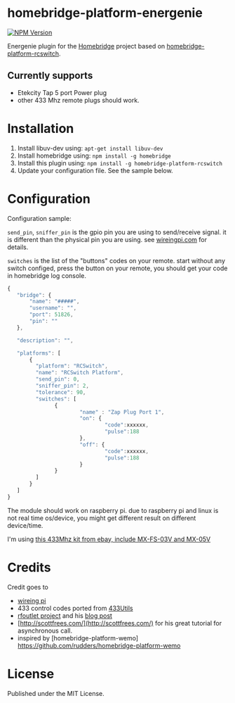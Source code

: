 # homebridge-platform-energenie
[![NPM Version](https://img.shields.io/npm/v/homebridge-platform-energenie.svg)](https://www.npmjs.com/package/homebridge-platform-energenie)

Energenie plugin for the [Homebridge](https://github.com/nfarina/homebridge) project based on [homebridge-platform-rcswitch](https://github.com/rainlake/homebridge-platform-rcswitch).

## Currently supports
- Etekcity Tap 5 port Power plug
- other 433 Mhz remote plugs should work.

# Installation

1. Install libuv-dev using: `apt-get install libuv-dev`
2. Install homebridge using: `npm install -g homebridge`
3. Install this plugin using: `npm install -g homebridge-platform-rcswitch`
4. Update your configuration file. See the sample below.

# Configuration

Configuration sample:

`send_pin`, `sniffer_pin` is the gpio pin you are using to send/receive signal. it is different than the physical pin you are using. see [wireingpi.com](http://wiringpi.com/pins/) for details.

`switches` is the list of the "buttons" codes on your remote. start without any switch configed, press the button on your remote, you should get your code in homebridge log console.


 ```javascript
{
    "bridge": {
        "name": "#####",
        "username": "",
        "port": 51826,
        "pin": ""
    },

    "description": "",

    "platforms": [
        {
          "platform": "RCSwitch",
          "name": "RCSwitch Platform",
          "send_pin": 0,
          "sniffer_pin": 2,
          "tolerance": 90,
          "switches": [
                {
                        "name" : "Zap Plug Port 1",
                        "on": {
                                "code":xxxxxx,
                                "pulse":188
                        },
                        "off": {
                                "code":xxxxxx,
                                "pulse":188
                        }
                }
          ]
        }
    ]
}

```

The module should work on raspberry pi. due to raspberry pi and linux is not real time os/device, you might get different result on different device/time.

I'm using [this 433Mhz kit from ebay, include MX-FS-03V and MX-05V](http://www.ebay.com/sch/i.html?_nkw=433Mhz+RF+Transmitter+Module+and+Receiver+Link+Kit+)

# Credits

Credit goes to
- [wireing pi](http://wiringpi.com/pins/)
- 433 control codes ported from [433Utils](https://github.com/ninjablocks/433Utils)
- [rfoutlet project](https://github.com/timleland/rfoutlet) and his [blog post](https://timleland.com/wireless-power-outlets/)
- [http://scottfrees.com/](http://scottfrees.com/) for his great tutorial for asynchronous call.
- inspired by [homebridge-platform-wemo] https://github.com/rudders/homebridge-platform-wemo

# License

Published under the MIT License.
